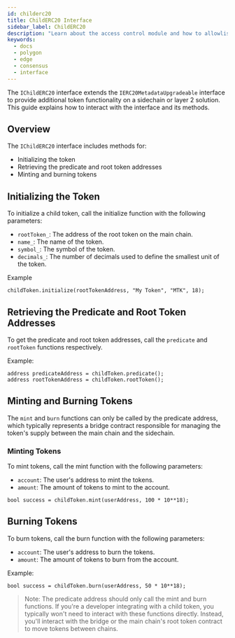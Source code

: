 ```yaml
---
id: childerc20
title: ChildERC20 Interface
sidebar_label: ChildERC20
description: "Learn about the access control module and how to allowlist validators."
keywords:
  - docs
  - polygon
  - edge
  - consensus
  - interface
---
```


The `IChildERC20` interface extends the `IERC20MetadataUpgradeable` interface to provide additional token functionality on a sidechain or layer 2 solution. This guide explains how to interact with the interface and its methods.

## Overview

The `IChildERC20` interface includes methods for:

- Initializing the token
- Retrieving the predicate and root token addresses
- Minting and burning tokens

## Initializing the Token

To initialize a child token, call the initialize function with the following parameters:

- `rootToken_`: The address of the root token on the main chain.
- `name_`: The name of the token.
- `symbol_`: The symbol of the token.
- `decimals_`: The number of decimals used to define the smallest unit of the token.

Example

```solidity
childToken.initialize(rootTokenAddress, "My Token", "MTK", 18);
```

## Retrieving the Predicate and Root Token Addresses

To get the predicate and root token addresses, call the `predicate` and `rootToken` functions respectively.

Example:

```solidity
address predicateAddress = childToken.predicate();
address rootTokenAddress = childToken.rootToken();
```

## Minting and Burning Tokens

The `mint` and `burn` functions can only be called by the predicate address, which typically represents a bridge contract responsible for managing the token's supply between the main chain and the sidechain.

### Minting Tokens

To mint tokens, call the mint function with the following parameters:

- `account`: The user's address to mint the tokens.
- `amount`: The amount of tokens to mint to the account.

```solidity
bool success = childToken.mint(userAddress, 100 * 10**18);
```

## Burning Tokens

To burn tokens, call the burn function with the following parameters:

- `account`: The user's address to burn the tokens.
- `amount`: The amount of tokens to burn from the account.

Example:

```solidity
bool success = childToken.burn(userAddress, 50 * 10**18);
```

> Note: The predicate address should only call the mint and burn functions. If you're a developer integrating with a child token, you typically won't need to interact with these functions directly. Instead, you'll interact with the bridge or the main chain's root token contract to move tokens between chains.
